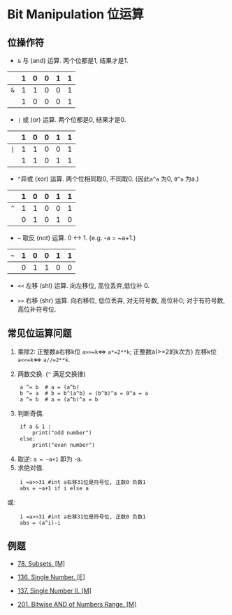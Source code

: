 # Bit Manipulation 位运算

## 位操作符

* `&` 与 (and) 运算. 两个位都是1, 结果才是1.        

|   |1 |0 |0 |1 |1 |    
|-- |--|--|--|--|--|    
|`&`|1 |1 |0 |0 |1 |    
|   |1 |0 |0 |0 |1 |

* `|` 或 (or) 运算. 两个位都是0, 结果才是0.         

|   |1 |0 |0 |1 |1 |   
|-- |--|--|--|--|--|    
|`\|`|1 |1 |0 |0 |1 |    
|   |1 |1 |0 |1 |1 |     

* `^`异或 (xor) 运算. 两个位相同取0, 不同取0. (因此`a^a` 为0, `0^a` 为a.)    

|   |1 |0 |0 |1 |1 |   
|-- |--|--|--|--|--|      
|`^`|1 |1 |0 |0 |1 |    
|   |0 |1 |0 |1 |0 |

* `~` 取反 (not) 运算. 0 <-> 1. (e.g. -a = ~a+1.)    

|`~`|1 |0 |0 |1 |1 |   
|-- |--|--|--|--|--|      
|   |0 |1 |1 |0 |0 |

* `<<` 左移 (shl) 运算. 向左移位, 高位丢弃,低位补 0.

*  `>>` 右移 (shr) 运算. 向右移位, 低位丢弃, 对无符号数, 高位补0; 对于有符号数, 高位补符号位.  

## 常见位运算问题

1. 乘除2: 正整数a右移k位 `a>>=k`<=> `a*=2**k`; 正整数a(>=2的k次方) 左移k位 `a<<=k`<=> `a//=2**k`.

2. 两数交换. (`^` 满足交换律)
```
    a ^= b  # a = (a^b)
    b ^= a  # b = b^(a^b) = (b^b)^a = 0^a = a
    a ^= b  # a = (a^b)^a = b
```

3. 判断奇偶.
```
    if a & 1 :
        print("odd number")
    else:
        print("even number")
```

4. 取逆: `a = ~a+1` 即为 -a.  
5. 求绝对值.
```
    i =a>>31 #int a右移31位是符号位, 正数0 负数1
    abs = ~a+1 if i else a
```
或:
```
    i =a>>31 #int a右移31位是符号位, 正数0 负数1
    abs = (a^i)-i
```

## 例题

* [78. Subsets. [M]](https://leetcode.com/problems/subsets/)

* [136. Single Number. [E]](https://leetcode.com/problems/single-number/)

* [137. Single Number II. [M]](https://leetcode.com/problems/single-number-ii/)

* [201. Bitwise AND of Numbers Range. [M]](https://leetcode.com/problems/bitwise-and-of-numbers-range/)
